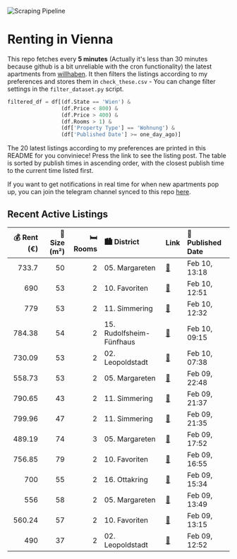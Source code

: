 ![Scraping Pipeline](https://github.com/AthomsG/renting-in-vienna/actions/workflows/run_pipeline.yml/badge.svg)


# Renting in Vienna

This repo fetches every **5 minutes** (Actually it's less than 30 minutes because github is a bit unreliable with the cron functionality) the latest apartments from [willhaben](https://www.willhaben.at/).
It then filters the listings according to my preferences and stores them in `check_these.csv` - You can change filter settings in the `filter_dataset.py` script.

```python
filtered_df = df[(df.State == 'Wien') & 
                 (df.Price < 800) &
                 (df.Price > 400) &
                 (df.Rooms > 1) &
                 (df['Property Type'] == 'Wohnung') &
                 (df['Published Date'] >= one_day_ago)]
```

The 20 latest listings according to my preferences are printed in this README for you conviniece! Press the link to see the listing post.
The table is sorted by publish times in ascending order, with the closest publish time to the current time listed first.

If you want to get notifications in real time for when new apartments pop up, you can join the telegram channel synced to this repo [here](https://t.me/+1HPAYOf5BSsyNTlk).

## Recent Active Listings

|   💰 Rent (€) |   📏 Size (m²) |   🛏️ Rooms | 🏙️ District              | Link                                                                                                                                                                                                           | 📅 Published Date   |
|-------------:|--------------:|-----------:|:-------------------------|:---------------------------------------------------------------------------------------------------------------------------------------------------------------------------------------------------------------|:-------------------|
|       733.7  |            50 |          2 | 05. Margareten           | [🔗](https://www.willhaben.at/iad/immobilien/d/mietwohnungen/wien/wien-1050-margareten/suche-nachmieter-f%C3%BCr-50m%C2%B2-wohnung-/-looking-for-tenant-50m%C2%B2-apartment-1729746100/)                        | Feb 10, 13:18      |
|       690    |            53 |          2 | 10. Favoriten            | [🔗](https://www.willhaben.at/iad/immobilien/d/mietwohnungen/wien/wien-1100-favoriten/zweier-wg-oder-f%C3%BCr-ein-p%C3%A4rchen-1385455763/)                                                                     | Feb 10, 12:51      |
|       779    |            53 |          2 | 11. Simmering            | [🔗](https://www.willhaben.at/iad/immobilien/d/mietwohnungen/wien/wien-1110-simmering/11.braunhubergasse-unbefristete-provisionsfreie-2-zimmer-altbaumiete-in-u3-n%C3%A4he-801910236/)                          | Feb 10, 12:32      |
|       784.38 |            54 |          2 | 15. Rudolfsheim-Fünfhaus | [🔗](https://www.willhaben.at/iad/immobilien/d/mietwohnungen/wien/wien-1150-rudolfsheim-f%C3%BCnfhaus/hollergasse---2-zimmer-erdgeschosswohnung-1602693186/)                                                    | Feb 10, 09:15      |
|       730.09 |            53 |          2 | 02. Leopoldstadt         | [🔗](https://www.willhaben.at/iad/immobilien/d/mietwohnungen/wien/wien-1020-leopoldstadt/charmante-altbauwohnung-direkt-beim-augarten-zur-unbefristeten-vermietung.-2123519583/)                                | Feb 10, 07:38      |
|       558.73 |            53 |          2 | 05. Margareten           | [🔗](https://www.willhaben.at/iad/immobilien/d/mietwohnungen/wien/wien-1050-margareten/direktvergabe-gemeindebau-2-zimmer-wohnung-im-5.-bezirk-837220260/)                                                      | Feb 09, 22:48      |
|       790.65 |            43 |          2 | 11. Simmering            | [🔗](https://www.willhaben.at/iad/immobilien/d/mietwohnungen/wien/wien-1110-simmering/n%C3%A4he-huma-eleven---wohnung-perfekt-f%C3%BCr-p%C3%A4rchen-geeignet-mit-balkon-1309031000/)                            | Feb 09, 21:37      |
|       799.96 |            47 |          2 | 11. Simmering            | [🔗](https://www.willhaben.at/iad/immobilien/d/mietwohnungen/wien/wien-1110-simmering/ina---p%C3%A4rchenwohnung-mit-freifl%C3%A4che-n%C3%A4he-wasserspielplatz-leberberg-1810981329/)                           | Feb 09, 21:35      |
|       489.19 |            74 |          3 | 05. Margareten           | [🔗](https://www.willhaben.at/iad/immobilien/d/mietwohnungen/wien/wien-1050-margareten/wohnung---atelier---gro%C3%9F-und-g%C3%BCnstig-2040066412/)                                                              | Feb 09, 17:52      |
|       756.85 |            79 |          2 | 10. Favoriten            | [🔗](https://www.willhaben.at/iad/immobilien/d/mietwohnungen/wien/wien-1100-favoriten/top-renoviert%21-altbauwohnung-mit-2-zentral-begehbaren-zimmern-und-wohnk%C3%BCche-993349002/)                            | Feb 09, 16:55      |
|       700    |            55 |          2 | 16. Ottakring            | [🔗](https://www.willhaben.at/iad/immobilien/d/mietwohnungen/wien/wien-1160-ottakring/befristete-vollm%C3%B6blierte-2-zimmer-wohnung-zur-untermiete-%28ab-april-2025-bis-november-2025%29-1160-wien-864064417/) | Feb 09, 15:34      |
|       556    |            58 |          2 | 05. Margareten           | [🔗](https://www.willhaben.at/iad/immobilien/d/mietwohnungen/wien/wien-1050-margareten/untermiete%21%21-lichtdurchflutete-altbauwohnung/-2-monate-sommer-juli-august-2049636973/)                               | Feb 09, 13:49      |
|       560.24 |            57 |          2 | 10. Favoriten            | [🔗](https://www.willhaben.at/iad/immobilien/d/mietwohnungen/wien/wien-1100-favoriten/direktvergabe:-sch%C3%B6ne-2-zimmer-wohnung-in-oberlaa-2118643302/)                                                       | Feb 09, 13:15      |
|       490    |            37 |          2 | 02. Leopoldstadt         | [🔗](https://www.willhaben.at/iad/immobilien/d/mietwohnungen/wien/wien-1020-leopoldstadt/%28reserviert%29-single--und-p%C3%A4rchen-hit-in-1020-wien---erstbezug-nach-sanierung-1282536407/)                     | Feb 09, 12:52      |
